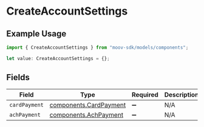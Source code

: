 # CreateAccountSettings

## Example Usage

```typescript
import { CreateAccountSettings } from "moov-sdk/models/components";

let value: CreateAccountSettings = {};
```

## Fields

| Field                                                            | Type                                                             | Required                                                         | Description                                                      |
| ---------------------------------------------------------------- | ---------------------------------------------------------------- | ---------------------------------------------------------------- | ---------------------------------------------------------------- |
| `cardPayment`                                                    | [components.CardPayment](../../models/components/cardpayment.md) | :heavy_minus_sign:                                               | N/A                                                              |
| `achPayment`                                                     | [components.AchPayment](../../models/components/achpayment.md)   | :heavy_minus_sign:                                               | N/A                                                              |